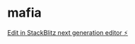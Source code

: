 # mafia

[Edit in StackBlitz next generation editor ⚡️](https://stackblitz.com/~/github.com/soyerno/mafia)